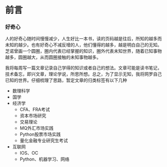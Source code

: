 # 前言
### 好奇心
人的好奇心随时间慢慢减少，人生好比一本书，读的页码越是往后，所知的越多而未知的越少。也有好奇心不减反增的人，他们懂得的越多，越是明白自己的无知。芝诺曾画一个圆圈，圈内代表已经掌握的知识，圈外代表未知世界，随着已知事物越多，圆圈越大，从而圆圈接触的未知事物越多。

我将每周写一篇文章记录自己学得的知识或者自己的想法。文章可能是读书笔记，技术备忘，即兴文章，理论学说，所思所想。总之，为了显示无知，我将网罗自己已知的世界。仔细梳理了思路，暂定文章的归类标签有以下几种
- 数理科学
- 国学
- 经济学
    - CFA、FRA考试
    - 资本市场研究
    - 交易理论
    - MQ外汇市场实践
    - Python股票市场实践
    - 量化金融专业研究生考试
- 互联网
    - IOS、OC
    - Python、机器学习、网络

